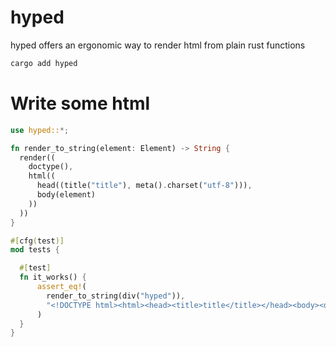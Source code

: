 # hyped

hyped offers an ergonomic way to render html from plain rust functions

```sh
cargo add hyped
```

# Write some html

```rust
use hyped::*;

fn render_to_string(element: Element) -> String {
  render((
    doctype(),
    html((
      head((title("title"), meta().charset("utf-8"))),
      body(element)
    ))
  ))
}

#[cfg(test)]
mod tests {

  #[test]
  fn it_works() {
      assert_eq!(
        render_to_string(div("hyped")),
        "<!DOCTYPE html><html><head><title>title</title></head><body><div>hyped</div></body></html>"
      )
  }
}
```

